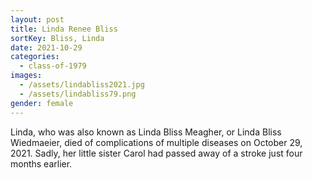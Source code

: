 ```yaml
---
layout: post
title: Linda Renee Bliss
sortKey: Bliss, Linda
date: 2021-10-29
categories:
  - class-of-1979
images:
  - /assets/lindabliss2021.jpg
  - /assets/lindabliss79.png
gender: female
---
```

Linda, who was also known as Linda Bliss Meagher, or Linda Bliss Wiedmaeier, died of complications of multiple diseases on October 29, 2021. Sadly, her little sister Carol had passed away of a stroke just four months earlier.